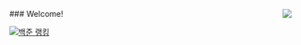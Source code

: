 <div align="right">
<img src="https://gpvc.arturio.dev/curnurx" align="right" />
</div>  
### Welcome!


       
[![백준 랭킹](http://mazassumnida.wtf/api/v2/generate_badge?boj=curnurx)](https://www.acmicpc.net/user/curnurx)   


<!--
**curnurx/curnurx** is a ✨ _special_ ✨ repository because its `README.md` (this file) appears on your GitHub profile.

Here are some ideas to get you started:

- 🔭 I’m currently working on ...
- 🌱 I’m currently learning ...
- 👯 I’m looking to collaborate on ...
- 🤔 I’m looking for help with ...
- 💬 Ask me about ...
- 📫 How to reach me: ...
- 😄 Pronouns: ...
- ⚡ Fun fact: ...
-->
